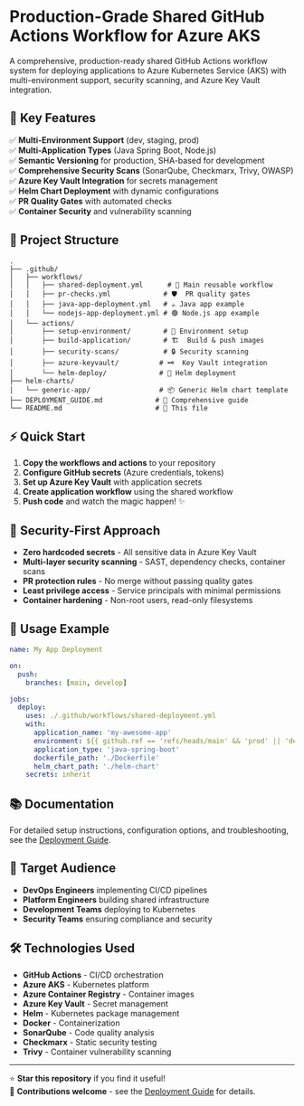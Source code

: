 # Production-Grade Shared GitHub Actions Workflow for Azure AKS

A comprehensive, production-ready shared GitHub Actions workflow system for deploying applications to Azure Kubernetes Service (AKS) with multi-environment support, security scanning, and Azure Key Vault integration.

## 🎯 Key Features

✅ **Multi-Environment Support** (dev, staging, prod)  
✅ **Multi-Application Types** (Java Spring Boot, Node.js)  
✅ **Semantic Versioning** for production, SHA-based for development  
✅ **Comprehensive Security Scans** (SonarQube, Checkmarx, Trivy, OWASP)  
✅ **Azure Key Vault Integration** for secrets management  
✅ **Helm Chart Deployment** with dynamic configurations  
✅ **PR Quality Gates** with automated checks  
✅ **Container Security** and vulnerability scanning  

## 📁 Project Structure

```
.
├── .github/
│   ├── workflows/
│   │   ├── shared-deployment.yml      # 🔄 Main reusable workflow
│   │   ├── pr-checks.yml             # 🛡️  PR quality gates
│   │   ├── java-app-deployment.yml   # ☕ Java app example
│   │   └── nodejs-app-deployment.yml # 🟢 Node.js app example
│   └── actions/
│       ├── setup-environment/        # 🔧 Environment setup
│       ├── build-application/        # 🏗️  Build & push images
│       ├── security-scans/           # 🔒 Security scanning
│       ├── azure-keyvault/          # 🗝️  Key Vault integration
│       └── helm-deploy/             # 🚀 Helm deployment
├── helm-charts/
│   └── generic-app/                 # 📦 Generic Helm chart template
├── DEPLOYMENT_GUIDE.md             # 📖 Comprehensive guide
└── README.md                       # 📝 This file
```

## ⚡ Quick Start

1. **Copy the workflows and actions** to your repository
2. **Configure GitHub secrets** (Azure credentials, tokens)
3. **Set up Azure Key Vault** with application secrets
4. **Create application workflow** using the shared workflow
5. **Push code** and watch the magic happen! ✨

## 🔐 Security-First Approach

- **Zero hardcoded secrets** - All sensitive data in Azure Key Vault
- **Multi-layer security scanning** - SAST, dependency checks, container scans
- **PR protection rules** - No merge without passing quality gates
- **Least privilege access** - Service principals with minimal permissions
- **Container hardening** - Non-root users, read-only filesystems

## 🚀 Usage Example

```yaml
name: My App Deployment

on:
  push:
    branches: [main, develop]

jobs:
  deploy:
    uses: ./.github/workflows/shared-deployment.yml
    with:
      application_name: 'my-awesome-app'
      environment: ${{ github.ref == 'refs/heads/main' && 'prod' || 'dev' }}
      application_type: 'java-spring-boot'
      dockerfile_path: './Dockerfile'
      helm_chart_path: './helm-chart'
    secrets: inherit
```

## 📚 Documentation

For detailed setup instructions, configuration options, and troubleshooting, see the [Deployment Guide](DEPLOYMENT_GUIDE.md).

## 🎯 Target Audience

- **DevOps Engineers** implementing CI/CD pipelines
- **Platform Engineers** building shared infrastructure
- **Development Teams** deploying to Kubernetes
- **Security Teams** ensuring compliance and security

## 🛠️ Technologies Used

- **GitHub Actions** - CI/CD orchestration
- **Azure AKS** - Kubernetes platform
- **Azure Container Registry** - Container images
- **Azure Key Vault** - Secret management
- **Helm** - Kubernetes package management
- **Docker** - Containerization
- **SonarQube** - Code quality analysis
- **Checkmarx** - Static security testing
- **Trivy** - Container vulnerability scanning

---

⭐ **Star this repository** if you find it useful!  
🤝 **Contributions welcome** - see the [Deployment Guide](DEPLOYMENT_GUIDE.md) for details.